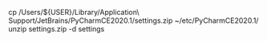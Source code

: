 cp /Users/${USER}/Library/Application\ Support/JetBrains/PyCharmCE2020.1/settings.zip ~/etc/PyCharmCE2020.1/
unzip settings.zip -d settings
